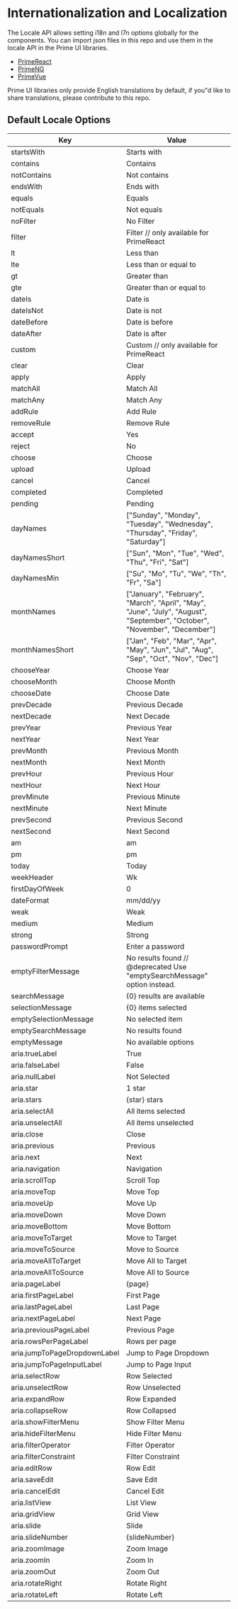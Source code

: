 # Internationalization and Localization

The Locale API allows setting i18n and l7n options globally for the components. You can import json files in this repo and use them in the locale API in the Prime UI libraries.

- [PrimeReact](https://primefaces.org/primereact/locale/)
- [PrimeNG](https://primefaces.org/primeng/i18n)
- [PrimeVue](https://primevue.org/configuration/#locale)

Prime UI libraries only provide English translations by default, if you"d like to share translations, please contribute to this repo.

## Default Locale Options

| Key |	Value
| --- | ---
| startsWith | Starts with
| contains | Contains
| notContains | Not contains
| endsWith | Ends with
| equals | Equals
| notEquals | Not equals
| noFilter | No Filter
| filter | Filter // only available for PrimeReact
| lt | Less than
| lte | Less than or equal to
| gt | Greater than
| gte | Greater than or equal to
| dateIs | Date is
| dateIsNot | Date is not
| dateBefore | Date is before
| dateAfter | Date is after
| custom | Custom  // only available for PrimeReact
| clear | Clear
| apply | Apply
| matchAll | Match All
| matchAny | Match Any
| addRule | Add Rule
| removeRule | Remove Rule
| accept | Yes
| reject | No
| choose | Choose
| upload | Upload
| cancel | Cancel
| completed | Completed
| pending | Pending
| dayNames | ["Sunday", "Monday", "Tuesday", "Wednesday", "Thursday", "Friday", "Saturday"]
| dayNamesShort | ["Sun", "Mon", "Tue", "Wed", "Thu", "Fri", "Sat"]
| dayNamesMin | ["Su", "Mo", "Tu", "We", "Th", "Fr", "Sa"]
| monthNames | ["January", "February", "March", "April", "May", "June", "July", "August", "September", "October", "November", "December"]
| monthNamesShort | ["Jan", "Feb", "Mar", "Apr", "May", "Jun", "Jul", "Aug", "Sep", "Oct", "Nov", "Dec"]
| chooseYear | Choose Year
| chooseMonth | Choose Month
| chooseDate | Choose Date
| prevDecade | Previous Decade
| nextDecade | Next Decade
| prevYear | Previous Year
| nextYear | Next Year
| prevMonth | Previous Month
| nextMonth | Next Month
| prevHour | Previous Hour
| nextHour | Next Hour
| prevMinute | Previous Minute
| nextMinute | Next Minute
| prevSecond | Previous Second
| nextSecond | Next Second
| am | am
| pm | pm
| today | Today
| weekHeader | Wk
| firstDayOfWeek | 0
| dateFormat | mm/dd/yy
| weak | Weak
| medium | Medium
| strong | Strong
| passwordPrompt | Enter a password
| emptyFilterMessage | No results found // @deprecated Use "emptySearchMessage" option instead.
| searchMessage | {0} results are available
| selectionMessage | {0} items selected
| emptySelectionMessage | No selected item
| emptySearchMessage | No results found
| emptyMessage | No available options
| aria.trueLabel | True
| aria.falseLabel | False
| aria.nullLabel | Not Selected
| aria.star | 1 star
| aria.stars | {star} stars
| aria.selectAll | All items selected
| aria.unselectAll | All items unselected
| aria.close | Close
| aria.previous | Previous
| aria.next | Next
| aria.navigation | Navigation
| aria.scrollTop | Scroll Top
| aria.moveTop | Move Top
| aria.moveUp | Move Up
| aria.moveDown | Move Down
| aria.moveBottom | Move Bottom
| aria.moveToTarget | Move to Target
| aria.moveToSource | Move to Source
| aria.moveAllToTarget | Move All to Target
| aria.moveAllToSource | Move All to Source
| aria.pageLabel | {page}
| aria.firstPageLabel | First Page
| aria.lastPageLabel | Last Page
| aria.nextPageLabel | Next Page
| aria.previousPageLabel | Previous Page
| aria.rowsPerPageLabel | Rows per page
| aria.jumpToPageDropdownLabel | Jump to Page Dropdown
| aria.jumpToPageInputLabel | Jump to Page Input
| aria.selectRow | Row Selected
| aria.unselectRow | Row Unselected
| aria.expandRow | Row Expanded
| aria.collapseRow | Row Collapsed
| aria.showFilterMenu | Show Filter Menu
| aria.hideFilterMenu | Hide Filter Menu
| aria.filterOperator | Filter Operator
| aria.filterConstraint | Filter Constraint
| aria.editRow | Row Edit
| aria.saveEdit | Save Edit
| aria.cancelEdit | Cancel Edit
| aria.listView | List View
| aria.gridView | Grid View
| aria.slide | Slide
| aria.slideNumber | {slideNumber}
| aria.zoomImage | Zoom Image
| aria.zoomIn | Zoom In
| aria.zoomOut | Zoom Out
| aria.rotateRight | Rotate Right
| aria.rotateLeft | Rotate Left
